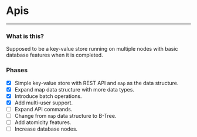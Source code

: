 # Apis

---

### What is this?

Supposed to be a key-value store running on multiple nodes with basic database features when it is completed.

### Phases

- [x]  Simple key-value store with REST API and `map` as the data structure.
- [x]  Expand map data structure with more data types.
- [x]  Introduce batch operations.
- [x]  Add multi-user support.
- [ ]  Expand API commands.
- [ ]  Change from `map` data structure to B-Tree. 
- [ ]  Add atomicity features.
- [ ]  Increase database nodes. 